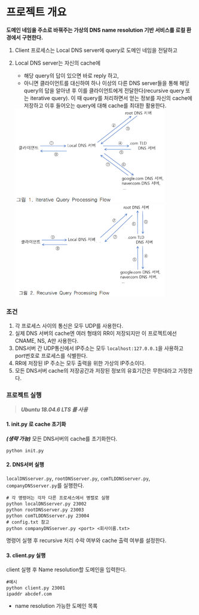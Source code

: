 # 프로젝트 개요
**도메인 네임을 주소로 바꿔주는 가상의 DNS name resolution 기반 서비스를 로컬 환경에서 구현한다.**

1. Client 프로세스는 Local DNS server에 query로 도메인 네임을 전달하고 
2. Local DNS server는 자신의 cache에
    - 해당 query의 답이 있으면 바로 reply 하고,
    - 아니면 클라이언트를 대신하여 하나 이상의 다른 DNS server들을 통해 해당 query의 답을 알아낸 후 이를 클라이언트에게 전달한다(recursive query 또는 iterative query). 이 때 query를 처리하면서 얻는 정보를 자신의 cache에 저장하고 이후 들어오는 query에 대해 cache를 최대한 활용한다.

    <img src="./Iterative_query.png" alt="iterative query" width="400" height="250">
    <img src="./Recursive_query.png" alt="recursive query" width="400" height="250">
    
### 조건
1. 각 프로세스 사이의 통신은 모두 UDP를 사용한다.
2. 실제 DNS 서버의 cache엔 여러 형태의 RR이 저장되지만 이 프로젝트에선 CNAME, NS, A만 사용한다.
3. DNS서버 간 UDP통신에서 IP주소는 모두 `localhost:127.0.0.1`을 사용하고 port번호로 프로세스를 식별한다.
4. RR에 저장된 IP 주소는 모두 출력을 위한 가상의 IP주소이다.
5. 모든 DNS서버 cache의 저장공간과 저장된 정보의 유효기간은 무한대라고 가정한다.


### 프로젝트 실행
> ***Ubuntu 18.04.6 LTS 를 사용***

#### 1. init.py 로 cache 초기화
***(생략 가능)*** 모든 DNS서버의 cache를 초기화한다.
```shell
python init.py
```
#### 2. DNS서버 실행
`localDNSserver.py`, `rootDNSserver.py`, `comTLDDNSserver.py`, `companyDNSserver.py`를 실행한다.

```shell
# 각 명령어는 각자 다른 프로세스에서 병렬로 실행
python localDNSserver.py 23002
python rootDNSserver.py 23003
python comTLDDNSserver.py 23004
# config.txt 참고
python companyDNSserver.py <port> <회사이름.txt>
```
명령어 실행 후 recursive 처리 수락 여부와 cache 출력 여부를 설정한다.

#### 3. client.py 실행
client 실행 후 Name resolution할 도메인을 입력한다.
```shell
#예시
python client.py 23001
ipaddr abcdef.com
```
- name resolution 가능한 도메인 목록